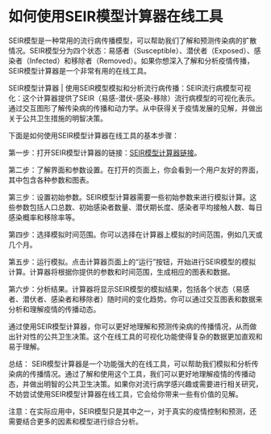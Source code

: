 如何使用SEIR模型计算器在线工具
=================

SEIR模型是一种常用的流行病传播模型，可以帮助我们了解和预测传染病的扩散情况。SEIR模型分为四个状态：易感者（Susceptible）、潜伏者（Exposed）、感染者（Infected）和移除者（Removed）。如果你想深入了解和分析疫情传播，SEIR模型计算器是一个非常有用的在线工具。

SEIR模型计算器 | 使用SEIR模型模拟和分析流行病传播：SEIR流行病模型可视化：这个计算器提供了SEIR（易感-潜伏-感染-移除）流行病模型的可视化表示。通过交互图形了解传染病的传播和动力学。从中获得关于疫情发展的见解，并做出关于公共卫生措施的明智决策。

下面是如何使用SEIR模型计算器在线工具的基本步骤：

第一步：打开SEIR模型计算器的链接：[SEIR模型计算器链接](https://www.onlinecalculatorsfree.com/zh-cn/math/seir-model-calculator.html)。

第二步：了解界面和参数设置。在打开的页面上，你会看到一个用户友好的界面，其中包含各种参数和图表。

第三步：设置初始参数。SEIR模型计算器需要一些初始参数来进行模拟计算。这些参数包括人口总数、初始感染者数量、潜伏期长度、感染者平均接触人数、每日感染概率和移除率等。

第四步：选择模拟时间范围。你可以选择在计算器上模拟的时间范围，例如几天或几个月。

第五步：运行模拟。点击计算器页面上的“运行”按钮，开始进行SEIR模型的模拟计算。计算器将根据你提供的参数和时间范围，生成相应的图表和数据。

第六步：分析结果。计算器将显示SEIR模型的模拟结果，包括各个状态（易感者、潜伏者、感染者和移除者）随时间的变化趋势。你可以通过交互图表和数据来分析和理解疫情的传播动态。

通过使用SEIR模型计算器，你可以更好地理解和预测传染病的传播情况，从而做出针对性的公共卫生决策。这个在线工具的可视化功能使得复杂的数据更加直观和易于理解。

总结： SEIR模型计算器是一个功能强大的在线工具，可以帮助我们模拟和分析传染病的传播情况。通过了解和使用这个工具，我们可以更好地理解疫情的传播动态，并做出明智的公共卫生决策。如果你对流行病学感兴趣或需要进行相关研究，不妨尝试使用SEIR模型计算器在线工具，它会给你带来一些有价值的见解。

注意：在实际应用中，SEIR模型只是其中之一，对于真实的疫情控制和预测，还需要结合更多的因素和模型进行综合分析。